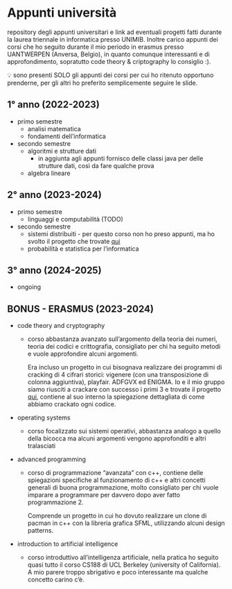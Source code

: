 # Appunti università

repository degli appunti universitari e link ad eventuali progetti fatti durante la laurea triennale in informatica presso UNIMIB.
Inoltre carico appunti dei corsi che ho seguito durante il mio periodo in erasmus presso UANTWERPEN (Anversa, Belgio), in quanto comunque interessanti e di approfondimento, sopratutto code theory & criptography lo consiglio :).

<aside>
💡 sono presenti SOLO gli appunti dei corsi per cui ho ritenuto opportuno prenderne, per gli altri ho preferito semplicemente seguire le slide.

</aside>

## 1° anno (2022-2023)

- primo semestre
    - analisi matematica
    - fondamenti dell’informatica
- secondo semestre
    - algoritmi e strutture dati
        - in aggiunta agli appunti fornisco delle classi java per delle strutture dati, così da fare qualche prova
    - algebra lineare

## 2° anno (2023-2024)

- primo semestre
    - linguaggi e computabilità (TODO)
- secondo semestre
  - sistemi distribuiti
        - per questo corso non ho preso appunti, ma ho svolto il progetto che trovate [qui](https://github.com/besodaniele/progettoSD2024)
  - probabilità e statistica per l’informatica

## 3° anno (2024-2025)

- ongoing

## BONUS - ERASMUS (2023-2024)

- code theory and cryptography
    - corso abbastanza avanzato sull’argomento della teoria dei numeri, teoria dei codici e crittografia, consigliato per chi ha seguito metodi e vuole approfondire alcuni argomenti.
        
        Era incluso un progetto in cui bisognava realizzare dei programmi di cracking di 4 cifrari storici: vigenere (con una transposizione di colonna aggiuntiva), playfair. ADFGVX ed ENIGMA. Io e il mio gruppo siamo riusciti a crackare con successo i primi 3 e trovate il progetto [qui](https://github.com/besodaniele/CryptographyCrackingProject), contiene al suo interno la spiegazione dettagliata di come abbiamo crackato ogni codice.
        
- operating systems
    - corso focalizzato sui sistemi operativi, abbastanza analogo a quello della bicocca ma alcuni argomenti vengono approfonditi e altri tralasciati
- advanced programming
    - corso di programmazione “avanzata” con c++, contiene delle spiegazioni specifiche al funzionamento di c++ e altri concetti generali di buona programmazione, molto consigliato per chi vuole imparare a programmare per davvero dopo aver fatto programmazione 2.
        
        Comprende un progetto in cui ho dovuto realizzare un clone di pacman in c++ con la libreria grafica SFML, utilizzando alcuni design patterns.
        
- introduction to artificial intelligence
    - corso introduttivo all’intelligenza artificiale, nella pratica ho seguito quasi tutto il corso CS188 di UCL Berkeley (university of California). A mio parere troppo sbrigativo e poco interessante ma qualche concetto carino c’è.
